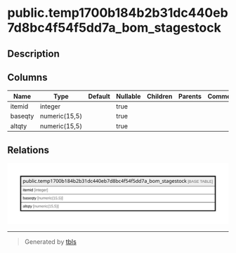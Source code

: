 # public.temp1700b184b2b31dc440eb7d8bc4f54f5dd7a_bom_stagestock

## Description

## Columns

| Name | Type | Default | Nullable | Children | Parents | Comment |
| ---- | ---- | ------- | -------- | -------- | ------- | ------- |
| itemid | integer |  | true |  |  |  |
| baseqty | numeric(15,5) |  | true |  |  |  |
| altqty | numeric(15,5) |  | true |  |  |  |

## Relations

![er](public.temp1700b184b2b31dc440eb7d8bc4f54f5dd7a_bom_stagestock.svg)

---

> Generated by [tbls](https://github.com/k1LoW/tbls)
